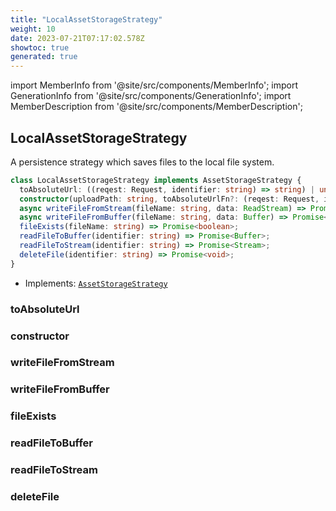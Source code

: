 ```yaml
---
title: "LocalAssetStorageStrategy"
weight: 10
date: 2023-07-21T07:17:02.578Z
showtoc: true
generated: true
---
```

<!-- This file was generated from the Vendure source. Do not modify. Instead, re-run the "docs:build" script -->
import MemberInfo from '@site/src/components/MemberInfo';
import GenerationInfo from '@site/src/components/GenerationInfo';
import MemberDescription from '@site/src/components/MemberDescription';


## LocalAssetStorageStrategy

<GenerationInfo sourceFile="packages/asset-server-plugin/src/local-asset-storage-strategy.ts" sourceLine="15" packageName="@vendure/asset-server-plugin" />

A persistence strategy which saves files to the local file system.

```ts title="Signature"
class LocalAssetStorageStrategy implements AssetStorageStrategy {
  toAbsoluteUrl: ((reqest: Request, identifier: string) => string) | undefined;
  constructor(uploadPath: string, toAbsoluteUrlFn?: (reqest: Request, identifier: string) => string)
  async writeFileFromStream(fileName: string, data: ReadStream) => Promise<string>;
  async writeFileFromBuffer(fileName: string, data: Buffer) => Promise<string>;
  fileExists(fileName: string) => Promise<boolean>;
  readFileToBuffer(identifier: string) => Promise<Buffer>;
  readFileToStream(identifier: string) => Promise<Stream>;
  deleteFile(identifier: string) => Promise<void>;
}
```
* Implements: <code><a href='/docs/reference/typescript-api/assets/asset-storage-strategy#assetstoragestrategy'>AssetStorageStrategy</a></code>



<div className="members-wrapper">

### toAbsoluteUrl

<MemberInfo kind="property" type="((reqest: Request, identifier: string) =&#62; string) | undefined"   />


### constructor

<MemberInfo kind="method" type="(uploadPath: string, toAbsoluteUrlFn?: (reqest: Request, identifier: string) =&#62; string) => LocalAssetStorageStrategy"   />


### writeFileFromStream

<MemberInfo kind="method" type="(fileName: string, data: ReadStream) => Promise&#60;string&#62;"   />


### writeFileFromBuffer

<MemberInfo kind="method" type="(fileName: string, data: Buffer) => Promise&#60;string&#62;"   />


### fileExists

<MemberInfo kind="method" type="(fileName: string) => Promise&#60;boolean&#62;"   />


### readFileToBuffer

<MemberInfo kind="method" type="(identifier: string) => Promise&#60;Buffer&#62;"   />


### readFileToStream

<MemberInfo kind="method" type="(identifier: string) => Promise&#60;Stream&#62;"   />


### deleteFile

<MemberInfo kind="method" type="(identifier: string) => Promise&#60;void&#62;"   />




</div>

